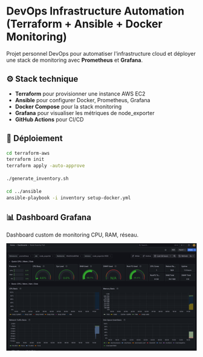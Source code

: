 # DevOps Infrastructure Automation (Terraform + Ansible + Docker Monitoring)

Projet personnel DevOps pour automatiser l'infrastructure cloud et déployer une stack de monitoring avec **Prometheus** et **Grafana**.

## ⚙️ Stack technique

- **Terraform** pour provisionner une instance AWS EC2
- **Ansible** pour configurer Docker, Prometheus, Grafana
- **Docker Compose** pour la stack monitoring
- **Grafana** pour visualiser les métriques de node_exporter
- **GitHub Actions** pour CI/CD

## 🚀 Déploiement

```bash
cd terraform-aws
terraform init
terraform apply -auto-approve

./generate_inventory.sh

cd ../ansible
ansible-playbook -i inventory setup-docker.yml
```
## 📊 Dashboard Grafana

Dashboard custom de monitoring CPU, RAM, réseau.

![Grafana Dashboard](screenshots/grafana-dashboard.png)

